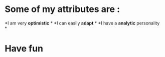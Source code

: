 # Some of my attributes are :

*I am very **optimistic** *
*I can easily **adapt** *
*I have a **analytic** personality *


# Have fun
